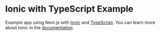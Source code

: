 # Ionic with TypeScript Example

Example app using Next.js with [Ionic](https://ionicframework.com/) and [TypeScript](https://www.typescriptlang.org/). You can learn more about Ionic in the [documentation](https://ionicframework.com/docs).

